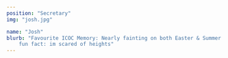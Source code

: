 ```yaml
---
position: "Secretary"
img: "josh.jpg"

name: "Josh"
blurb: "Favourite ICOC Memory: Nearly fainting on both Easter & Summer tour Via Ferratas last year
    fun fact: im scared of heights"
---
```

